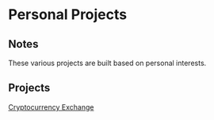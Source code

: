 # Personal Projects

## Notes
These various projects are built based on personal interests.

## Projects
[Cryptocurrency Exchange](https://github.com/ziggysauce/React-Apps/tree/master/PersonalProjects/crypto-compare)  